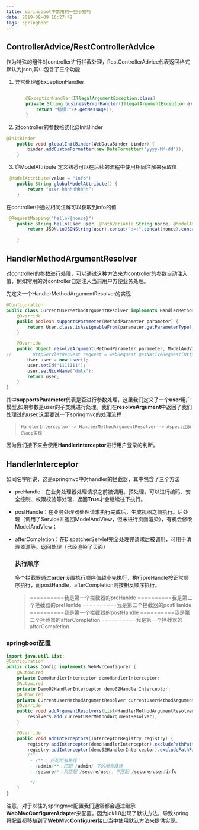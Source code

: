 ```yaml
---
title: springboot中常用的一些小技巧
date: 2019-09-09 16:27:42
tags: springboot
---
```


## ControllerAdvice/RestControllerAdvice

作为特殊的组件对controller进行拦截处理，RestControllerAdvice代表返回格式默认为json,其中包含了三个功能



1. 异常处理@ExceptionHandler

   ```java
   
       @ExceptionHandler(IllegalArgumentException.class)
       private String businessErrorHandler(IllegalArgumentException e) {
           return "错误:"+e.getMessage();
       }
   ```

2. 对controller的参数格式化@InitBinder

``` java
@InitBinder
    public void globalInitBinder(WebDataBinder binder) {
        binder.addCustomFormatter(new DateFormatter("yyyy-MM-dd"));
    }
```

3.  @ModelAttribute 定义熟悉可以在后续的流程中使用相同注解来获取值

   ``` java
    @ModelAttribute(value = "info")
       public String globalModelAttribute() {
           return "user hhhhhhhhhh";
       }
   ```

   在controller中通过相同注解可以获取到info的值

   ``` java
    @RequestMapping("hello/{nonce}")
       public String hello(User user, @PathVariable String nonce, @ModelAttribute("info") String info) {
           return JSON.toJSONString(user).concat(":=:".concat(nonce).concat(":").concat(info));
   
       }
   ```

   

## HandlerMethodArgumentResolver

对controller的参数进行处理，可以通过这种方法来为controller的参数自动注入值，例如常用的对controller自定注入当前用户方便业务处理。

先定义一个HandlerMethodArgumentResolver的实现

``` java
@Configuration
public class CurrentUserMethodArgumentResolver implements HandlerMethodArgumentResolver {
    @Override
    public boolean supportsParameter(MethodParameter parameter) {
        return User.class.isAssignableFrom(parameter.getParameterType());
    }

    @Override
    public Object resolveArgument(MethodParameter parameter, ModelAndViewContainer mavContainer, NativeWebRequest webRequest, WebDataBinderFactory binderFactory) throws Exception {
//        HttpServletRequest request = webRequest.getNativeRequest(HttpServletRequest.class);
        User user = new User();
        user.setId("1111111");
        user.setNickName("dmlx");
        return user;
    }
}
```

其中**supportsParameter**代表是否进行参数处理，这里我们定义了一个**user**用户模型,如果参数是user的子类就进行处理。我们在**resolveArgument**中返回了我们处理过的user,这里要说一下springmvc的处理流程：

> ```
> HandlerInterceptor--> HandlerMethodArgumentResolver--> Aspect注解的aop实现
> ```

因为我们接下来会使用**HandlerInterceptor**进行用户登录的判断。



## HandlerInterceptor

如同名字所说，这是springmvc中对handler的拦截器，其中包含了三个方法

- preHandle：在业务处理器处理请求之前被调用。预处理，可以进行编码、安全控制、权限校验等处理，返回**True**才会继续往下执行。

- postHandle：在业务处理器处理请求执行完成后，生成视图之前执行。后处理（调用了Service并返回ModelAndView，但未进行页面渲染），有机会修改ModelAndView；

- afterCompletion：在DispatcherServlet完全处理完请求后被调用，可用于清理资源等。返回处理（已经渲染了页面）

  ### 执行顺序

  多个拦截器通过**order**设置执行顺序值越小先执行，执行preHandle按正常顺序执行，而postHandle，afterCompletion则按相反顺序执行。

  >  ==========我是第一个拦截器的preHanlde
  > ==========我是第二个拦截器的preHanlde
  >  ==========我是第二个拦截器的postHanlde
  > ==========我是第一个拦截器的postHandle
  > ==========我是第二个拦截器的afterCompletion
  > ==========我是第一个拦截器的afterCompletion

### springboot配置

```java
import java.util.List;
@Configuration
public class Config implements WebMvcConfigurer {
    @Autowired
    private DemoHandlerInterceptor demoHandlerInterceptor;
    @Autowired
    private Demo02HandlerInterceptor demo02HandlerInterceptor;
    @Autowired
    private CurrentUserMethodArgumentResolver currentUserMethodArgumentResolver;
    @Override
    public void addArgumentResolvers(List<HandlerMethodArgumentResolver> resolvers) {
        resolvers.add(currentUserMethodArgumentResolver);
    }

    @Override
    public void addInterceptors(InterceptorRegistry registry) {
        registry.addInterceptor(demoHandlerInterceptor).excludePathPatterns("/login").order(1);
        registry.addInterceptor(demo02HandlerInterceptor).excludePathPatterns("/login").order(2);
        /**
         - /**： 匹配所有路径
         - /admin/**：匹配 /admin/ 下的所有路径
         - /secure/*：只匹配 /secure/user，不匹配 /secure/user/info

         */
    }
}
```

注意，对于以往的springmvc配置我们通常都会通过继承**WebMvcConfigurerAdapter**来配置，因为jdk1.8出现了默认方法，导致spring将配置都移植到了**WebMvcConfigurer**接口当中使用默认方法来提供实现。

